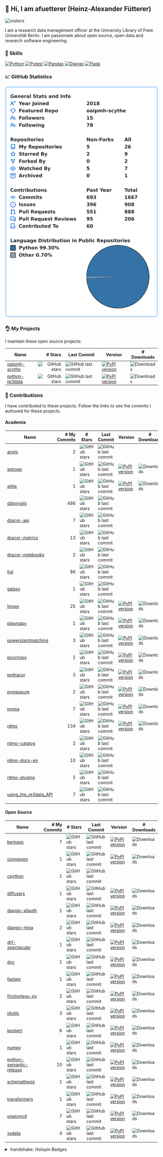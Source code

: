## :wave: Hi, I am afuetterer (Heinz-Alexander Fütterer)

![visitors](https://komarev.com/ghpvc/?username=afuetterer)

I am a research data management officer at the University Library of Freie Universität Berlin. I am passionate about open source, open data and research software engineering.

### :wrench: Skills

[![Python][python-badge]][python]
[![Pytest][pytest-badge]][pytest]
[![Pandas][pandas-badge]][pandas]
[![Django][django-badge]][django]
[![Flask][flask-badge]][flask]

### :chart_with_upwards_trend: GitHub Statistics

![statistics](/images/statistics.svg)

### :ok_hand: My Projects

I maintain these open source projects:

| Name  | # Stars | Last Commit | Version | # Downloads |
| ----  | ------: | ----------- | ------- | ----------- |
| [oaipmh-scythe](https://github.com/afuetterer/oaipmh-scythe) | ![GitHub stars](https://img.shields.io/github/stars/afuetterer/oaipmh-scythe) | ![GitHub last commit](https://img.shields.io/github/last-commit/afuetterer/oaipmh-scythe) | [![PyPI version](https://img.shields.io/pypi/v/oaipmh-scythe)](https://pypi.org/project/oaipmh-scythe/) | ![Downloads](https://img.shields.io/pypi/dm/oaipmh-scythe) |
| [python-re3data](https://github.com/afuetterer/python-re3data) | ![GitHub stars](https://img.shields.io/github/stars/afuetterer/python-re3data) | ![GitHub last commit](https://img.shields.io/github/last-commit/afuetterer/python-re3data) | [![PyPI version](https://img.shields.io/pypi/v/python-re3data)](https://pypi.org/project/python-re3data/) | ![Downloads](https://img.shields.io/pypi/dm/python-re3data) |

### :handshake: Contributions

I have contributed to these projects. Follow the links to see the commits I authored for these projects.

<!-- adapted from https://github.com/cjolowicz/cjolowicz/blob/main/README.md -->
<!-- run "cog -r README.md" >
<!-- [[[cog

import requests

def get_commit_counts(repo: str, contributor: str, verbose: bool = False) -> int:
    commit_count = 0
    url = f"https://api.github.com/repos/{repo}/commits"
    params = {"author": contributor, "per_page": 100}

    with requests.Session() as session:
        while True:
            response = session.get(url, params=params)
            print(repo, response)
            if response.status_code == 200:
                commits = response.json()
                for commit in commits:
                    message = commit["commit"]["message"]
                    # do not count merge commits
                    if not message.startswith("Merge pull request"):
                        if verbose:
                            print(f"{commit_count}: {message}\n")
                        commit_count += 1
                if len(commits) < 100:
                    break
                if "next" in response.links:
                    url = response.links["next"]["url"]
                else:
                    break
            else:
                print(f"Failed to fetch data: {response.status_code} - {response.text}")
                break
    return commit_count

HEADER = "| Name  | # My Commits | # Stars | Last Commit | Version | # Downloads |\n| ----  | -------: | ---------- | ----------- | ------- | ----------- |"

academic_repos = [
    "astropy/astropy",
    "rdmorganiser/rdmo",
    "rdmorganiser/rdmo-catalog",
    "rdmorganiser/rdmo-docs-en",
    "rdmorganiser/rdmo-plugins",
    "pangaea-data-publisher/fuji",
    "ddionrails/ddionrails",
    "galaxyproject/galaxy",
    "re3data/using_the_re3data_API",
    "dracor-org/dracor-api",
    "dracor-org/dracor-metrics",
    "dracor-org/dracor-notebooks",
    "dracor-org/pydracor",
    "merenlab/anvio",
    "psychopy/psychopy",
    "plasmapy/plasmapy",
    "pymeasure/pymeasure",
    "pypsa/powerplantmatching",
    "pypsa/pypsa",
    "pypsa/linopy",
    "pypsa/atlite",
    "openenergyplatform/oeplatform",
    "theislab/cellrank",
]

oss_repos = [
    "python-semantic-release/python-semantic-release",
    "python/cpython",
    "tfranzel/drf-spectacular",
    "pennersr/django-allauth",
    "tiangolo/fastapi",
    "inveniosoftware/idutils",
    "iterative/dvc",
    "spec-first/connexion",
    "schemathesis/schemathesis",
    "huggingface/diffusers",
    "huggingface/transformers",
    "numpy/numpy",
    "frictionlessdata/frictionless-py",
    "tefra/xsdata",
    "vitalik/django-ninja",
    "provinzkraut/unasyncd",
    "maartengr/bertopic",
    "maartengr/keybert",
]

not_on_pypi = {
    "pangaea-data-publisher/fuji",
    "python/cpython",
    "ddionrails/ddionrails",
    "dracor-org/dracor-api",
    "dracor-org/dracor-frontend",
    "dracor-org/dracor-fuseki",
    "dracor-org/dracor-metrics",
    "dracor-org/dracor-notebooks",  
    "rdmorganiser/rdmo-catalog",
    "rdmorganiser/rdmo-docs-en",
    "rdmorganiser/rdmo-plugins",
    "galaxyproject/galaxy",
    "re3data/using_the_re3data_API",
    "merenlab/anvio",
    "gtonkinhill/panaroo",
    "nickjcroucher/gubbins",
    "openenergyplatform/oeplatform",
}

academic_repos = sorted(academic_repos, key=lambda x: x.split("/")[1])
oss_repos = sorted(oss_repos, key=lambda x: x.split("/")[1])

def print_repo_table(repos):
    cog.outl(HEADER)
    for repo in repos:
        org, package = repo.split("/")
        github_url = f"https://github.com/{org}/{package}/commits?author=afuetterer"
        github = f"[{package}]({github_url})"

        if package == "frictionless-py":
            package = "frictionless"

        pypi_url = f"https://pypi.org/project/{package}/"
        pypi_version_url = f"https://img.shields.io/pypi/v/{package}"
        last_commit_url = f"https://img.shields.io/github/last-commit/{repo}"
        stars_url = f"https://img.shields.io/github/stars/{repo}"
        downloads_url = f"https://img.shields.io/pypi/dm/{package}"
        pypi =f"[![PyPI version]({pypi_version_url})]({pypi_url})"
        last_commit = f"![GitHub last commit]({last_commit_url})"
        stars = f"![GitHub stars]({stars_url})"
        downloads = f"![Downloads]({downloads_url})"

        my_commits = get_commit_counts(repo, "afuetterer")

        if repo in not_on_pypi:
            entry = f"| {github} | {my_commits} | {stars} | {last_commit} | | |"
        else:
            entry = f"| {github} | {my_commits} | {stars} | {last_commit} | {pypi} | {downloads} |"
        cog.outl(entry)
cog.outl("#### Academia")
print_repo_table(academic_repos)
cog.outl("#### Open Source")
print_repo_table(oss_repos)

]]] -->
#### Academia
| Name  | # My Commits | # Stars | Last Commit | Version | # Downloads |
| ----  | -------: | ---------- | ----------- | ------- | ----------- |
| [anvio](https://github.com/merenlab/anvio/commits?author=afuetterer) | 2 | ![GitHub stars](https://img.shields.io/github/stars/merenlab/anvio) | ![GitHub last commit](https://img.shields.io/github/last-commit/merenlab/anvio) | | |
| [astropy](https://github.com/astropy/astropy/commits?author=afuetterer) | 1 | ![GitHub stars](https://img.shields.io/github/stars/astropy/astropy) | ![GitHub last commit](https://img.shields.io/github/last-commit/astropy/astropy) | [![PyPI version](https://img.shields.io/pypi/v/astropy)](https://pypi.org/project/astropy/) | ![Downloads](https://img.shields.io/pypi/dm/astropy) |
| [atlite](https://github.com/pypsa/atlite/commits?author=afuetterer) | 1 | ![GitHub stars](https://img.shields.io/github/stars/pypsa/atlite) | ![GitHub last commit](https://img.shields.io/github/last-commit/pypsa/atlite) | [![PyPI version](https://img.shields.io/pypi/v/atlite)](https://pypi.org/project/atlite/) | ![Downloads](https://img.shields.io/pypi/dm/atlite) |
| [ddionrails](https://github.com/ddionrails/ddionrails/commits?author=afuetterer) | 486 | ![GitHub stars](https://img.shields.io/github/stars/ddionrails/ddionrails) | ![GitHub last commit](https://img.shields.io/github/last-commit/ddionrails/ddionrails) | | |
| [dracor-api](https://github.com/dracor-org/dracor-api/commits?author=afuetterer) | 7 | ![GitHub stars](https://img.shields.io/github/stars/dracor-org/dracor-api) | ![GitHub last commit](https://img.shields.io/github/last-commit/dracor-org/dracor-api) | | |
| [dracor-metrics](https://github.com/dracor-org/dracor-metrics/commits?author=afuetterer) | 13 | ![GitHub stars](https://img.shields.io/github/stars/dracor-org/dracor-metrics) | ![GitHub last commit](https://img.shields.io/github/last-commit/dracor-org/dracor-metrics) | | |
| [dracor-notebooks](https://github.com/dracor-org/dracor-notebooks/commits?author=afuetterer) | 2 | ![GitHub stars](https://img.shields.io/github/stars/dracor-org/dracor-notebooks) | ![GitHub last commit](https://img.shields.io/github/last-commit/dracor-org/dracor-notebooks) | | |
| [fuji](https://github.com/pangaea-data-publisher/fuji/commits?author=afuetterer) | 86 | ![GitHub stars](https://img.shields.io/github/stars/pangaea-data-publisher/fuji) | ![GitHub last commit](https://img.shields.io/github/last-commit/pangaea-data-publisher/fuji) | | |
| [galaxy](https://github.com/galaxyproject/galaxy/commits?author=afuetterer) | 1 | ![GitHub stars](https://img.shields.io/github/stars/galaxyproject/galaxy) | ![GitHub last commit](https://img.shields.io/github/last-commit/galaxyproject/galaxy) | | |
| [linopy](https://github.com/pypsa/linopy/commits?author=afuetterer) | 25 | ![GitHub stars](https://img.shields.io/github/stars/pypsa/linopy) | ![GitHub last commit](https://img.shields.io/github/last-commit/pypsa/linopy) | [![PyPI version](https://img.shields.io/pypi/v/linopy)](https://pypi.org/project/linopy/) | ![Downloads](https://img.shields.io/pypi/dm/linopy) |
| [plasmapy](https://github.com/plasmapy/plasmapy/commits?author=afuetterer) | 1 | ![GitHub stars](https://img.shields.io/github/stars/plasmapy/plasmapy) | ![GitHub last commit](https://img.shields.io/github/last-commit/plasmapy/plasmapy) | [![PyPI version](https://img.shields.io/pypi/v/plasmapy)](https://pypi.org/project/plasmapy/) | ![Downloads](https://img.shields.io/pypi/dm/plasmapy) |
| [powerplantmatching](https://github.com/pypsa/powerplantmatching/commits?author=afuetterer) | 3 | ![GitHub stars](https://img.shields.io/github/stars/pypsa/powerplantmatching) | ![GitHub last commit](https://img.shields.io/github/last-commit/pypsa/powerplantmatching) | [![PyPI version](https://img.shields.io/pypi/v/powerplantmatching)](https://pypi.org/project/powerplantmatching/) | ![Downloads](https://img.shields.io/pypi/dm/powerplantmatching) |
| [psychopy](https://github.com/psychopy/psychopy/commits?author=afuetterer) | 1 | ![GitHub stars](https://img.shields.io/github/stars/psychopy/psychopy) | ![GitHub last commit](https://img.shields.io/github/last-commit/psychopy/psychopy) | [![PyPI version](https://img.shields.io/pypi/v/psychopy)](https://pypi.org/project/psychopy/) | ![Downloads](https://img.shields.io/pypi/dm/psychopy) |
| [pydracor](https://github.com/dracor-org/pydracor/commits?author=afuetterer) | 3 | ![GitHub stars](https://img.shields.io/github/stars/dracor-org/pydracor) | ![GitHub last commit](https://img.shields.io/github/last-commit/dracor-org/pydracor) | [![PyPI version](https://img.shields.io/pypi/v/pydracor)](https://pypi.org/project/pydracor/) | ![Downloads](https://img.shields.io/pypi/dm/pydracor) |
| [pymeasure](https://github.com/pymeasure/pymeasure/commits?author=afuetterer) | 2 | ![GitHub stars](https://img.shields.io/github/stars/pymeasure/pymeasure) | ![GitHub last commit](https://img.shields.io/github/last-commit/pymeasure/pymeasure) | [![PyPI version](https://img.shields.io/pypi/v/pymeasure)](https://pypi.org/project/pymeasure/) | ![Downloads](https://img.shields.io/pypi/dm/pymeasure) |
| [pypsa](https://github.com/pypsa/pypsa/commits?author=afuetterer) | 7 | ![GitHub stars](https://img.shields.io/github/stars/pypsa/pypsa) | ![GitHub last commit](https://img.shields.io/github/last-commit/pypsa/pypsa) | [![PyPI version](https://img.shields.io/pypi/v/pypsa)](https://pypi.org/project/pypsa/) | ![Downloads](https://img.shields.io/pypi/dm/pypsa) |
| [rdmo](https://github.com/rdmorganiser/rdmo/commits?author=afuetterer) | 134 | ![GitHub stars](https://img.shields.io/github/stars/rdmorganiser/rdmo) | ![GitHub last commit](https://img.shields.io/github/last-commit/rdmorganiser/rdmo) | [![PyPI version](https://img.shields.io/pypi/v/rdmo)](https://pypi.org/project/rdmo/) | ![Downloads](https://img.shields.io/pypi/dm/rdmo) |
| [rdmo-catalog](https://github.com/rdmorganiser/rdmo-catalog/commits?author=afuetterer) | 2 | ![GitHub stars](https://img.shields.io/github/stars/rdmorganiser/rdmo-catalog) | ![GitHub last commit](https://img.shields.io/github/last-commit/rdmorganiser/rdmo-catalog) | | |
| [rdmo-docs-en](https://github.com/rdmorganiser/rdmo-docs-en/commits?author=afuetterer) | 10 | ![GitHub stars](https://img.shields.io/github/stars/rdmorganiser/rdmo-docs-en) | ![GitHub last commit](https://img.shields.io/github/last-commit/rdmorganiser/rdmo-docs-en) | | |
| [rdmo-plugins](https://github.com/rdmorganiser/rdmo-plugins/commits?author=afuetterer) | 5 | ![GitHub stars](https://img.shields.io/github/stars/rdmorganiser/rdmo-plugins) | ![GitHub last commit](https://img.shields.io/github/last-commit/rdmorganiser/rdmo-plugins) | | |
| [using_the_re3data_API](https://github.com/re3data/using_the_re3data_API/commits?author=afuetterer) | 7 | ![GitHub stars](https://img.shields.io/github/stars/re3data/using_the_re3data_API) | ![GitHub last commit](https://img.shields.io/github/last-commit/re3data/using_the_re3data_API) | | |
#### Open Source
| Name  | # My Commits | # Stars | Last Commit | Version | # Downloads |
| ----  | -------: | ---------- | ----------- | ------- | ----------- |
| [bertopic](https://github.com/maartengr/bertopic/commits?author=afuetterer) | 7 | ![GitHub stars](https://img.shields.io/github/stars/maartengr/bertopic) | ![GitHub last commit](https://img.shields.io/github/last-commit/maartengr/bertopic) | [![PyPI version](https://img.shields.io/pypi/v/bertopic)](https://pypi.org/project/bertopic/) | ![Downloads](https://img.shields.io/pypi/dm/bertopic) |
| [connexion](https://github.com/spec-first/connexion/commits?author=afuetterer) | 1 | ![GitHub stars](https://img.shields.io/github/stars/spec-first/connexion) | ![GitHub last commit](https://img.shields.io/github/last-commit/spec-first/connexion) | [![PyPI version](https://img.shields.io/pypi/v/connexion)](https://pypi.org/project/connexion/) | ![Downloads](https://img.shields.io/pypi/dm/connexion) |
| [cpython](https://github.com/python/cpython/commits?author=afuetterer) | 1 | ![GitHub stars](https://img.shields.io/github/stars/python/cpython) | ![GitHub last commit](https://img.shields.io/github/last-commit/python/cpython) | | |
| [diffusers](https://github.com/huggingface/diffusers/commits?author=afuetterer) | 1 | ![GitHub stars](https://img.shields.io/github/stars/huggingface/diffusers) | ![GitHub last commit](https://img.shields.io/github/last-commit/huggingface/diffusers) | [![PyPI version](https://img.shields.io/pypi/v/diffusers)](https://pypi.org/project/diffusers/) | ![Downloads](https://img.shields.io/pypi/dm/diffusers) |
| [django-allauth](https://github.com/pennersr/django-allauth/commits?author=afuetterer) | 1 | ![GitHub stars](https://img.shields.io/github/stars/pennersr/django-allauth) | ![GitHub last commit](https://img.shields.io/github/last-commit/pennersr/django-allauth) | [![PyPI version](https://img.shields.io/pypi/v/django-allauth)](https://pypi.org/project/django-allauth/) | ![Downloads](https://img.shields.io/pypi/dm/django-allauth) |
| [django-ninja](https://github.com/vitalik/django-ninja/commits?author=afuetterer) | 2 | ![GitHub stars](https://img.shields.io/github/stars/vitalik/django-ninja) | ![GitHub last commit](https://img.shields.io/github/last-commit/vitalik/django-ninja) | [![PyPI version](https://img.shields.io/pypi/v/django-ninja)](https://pypi.org/project/django-ninja/) | ![Downloads](https://img.shields.io/pypi/dm/django-ninja) |
| [drf-spectacular](https://github.com/tfranzel/drf-spectacular/commits?author=afuetterer) | 1 | ![GitHub stars](https://img.shields.io/github/stars/tfranzel/drf-spectacular) | ![GitHub last commit](https://img.shields.io/github/last-commit/tfranzel/drf-spectacular) | [![PyPI version](https://img.shields.io/pypi/v/drf-spectacular)](https://pypi.org/project/drf-spectacular/) | ![Downloads](https://img.shields.io/pypi/dm/drf-spectacular) |
| [dvc](https://github.com/iterative/dvc/commits?author=afuetterer) | 1 | ![GitHub stars](https://img.shields.io/github/stars/iterative/dvc) | ![GitHub last commit](https://img.shields.io/github/last-commit/iterative/dvc) | [![PyPI version](https://img.shields.io/pypi/v/dvc)](https://pypi.org/project/dvc/) | ![Downloads](https://img.shields.io/pypi/dm/dvc) |
| [fastapi](https://github.com/tiangolo/fastapi/commits?author=afuetterer) | 1 | ![GitHub stars](https://img.shields.io/github/stars/tiangolo/fastapi) | ![GitHub last commit](https://img.shields.io/github/last-commit/tiangolo/fastapi) | [![PyPI version](https://img.shields.io/pypi/v/fastapi)](https://pypi.org/project/fastapi/) | ![Downloads](https://img.shields.io/pypi/dm/fastapi) |
| [frictionless-py](https://github.com/frictionlessdata/frictionless-py/commits?author=afuetterer) | 2 | ![GitHub stars](https://img.shields.io/github/stars/frictionlessdata/frictionless-py) | ![GitHub last commit](https://img.shields.io/github/last-commit/frictionlessdata/frictionless-py) | [![PyPI version](https://img.shields.io/pypi/v/frictionless)](https://pypi.org/project/frictionless/) | ![Downloads](https://img.shields.io/pypi/dm/frictionless) |
| [idutils](https://github.com/inveniosoftware/idutils/commits?author=afuetterer) | 3 | ![GitHub stars](https://img.shields.io/github/stars/inveniosoftware/idutils) | ![GitHub last commit](https://img.shields.io/github/last-commit/inveniosoftware/idutils) | [![PyPI version](https://img.shields.io/pypi/v/idutils)](https://pypi.org/project/idutils/) | ![Downloads](https://img.shields.io/pypi/dm/idutils) |
| [keybert](https://github.com/maartengr/keybert/commits?author=afuetterer) | 6 | ![GitHub stars](https://img.shields.io/github/stars/maartengr/keybert) | ![GitHub last commit](https://img.shields.io/github/last-commit/maartengr/keybert) | [![PyPI version](https://img.shields.io/pypi/v/keybert)](https://pypi.org/project/keybert/) | ![Downloads](https://img.shields.io/pypi/dm/keybert) |
| [numpy](https://github.com/numpy/numpy/commits?author=afuetterer) | 1 | ![GitHub stars](https://img.shields.io/github/stars/numpy/numpy) | ![GitHub last commit](https://img.shields.io/github/last-commit/numpy/numpy) | [![PyPI version](https://img.shields.io/pypi/v/numpy)](https://pypi.org/project/numpy/) | ![Downloads](https://img.shields.io/pypi/dm/numpy) |
| [python-semantic-release](https://github.com/python-semantic-release/python-semantic-release/commits?author=afuetterer) | 10 | ![GitHub stars](https://img.shields.io/github/stars/python-semantic-release/python-semantic-release) | ![GitHub last commit](https://img.shields.io/github/last-commit/python-semantic-release/python-semantic-release) | [![PyPI version](https://img.shields.io/pypi/v/python-semantic-release)](https://pypi.org/project/python-semantic-release/) | ![Downloads](https://img.shields.io/pypi/dm/python-semantic-release) |
| [schemathesis](https://github.com/schemathesis/schemathesis/commits?author=afuetterer) | 1 | ![GitHub stars](https://img.shields.io/github/stars/schemathesis/schemathesis) | ![GitHub last commit](https://img.shields.io/github/last-commit/schemathesis/schemathesis) | [![PyPI version](https://img.shields.io/pypi/v/schemathesis)](https://pypi.org/project/schemathesis/) | ![Downloads](https://img.shields.io/pypi/dm/schemathesis) |
| [transformers](https://github.com/huggingface/transformers/commits?author=afuetterer) | 1 | ![GitHub stars](https://img.shields.io/github/stars/huggingface/transformers) | ![GitHub last commit](https://img.shields.io/github/last-commit/huggingface/transformers) | [![PyPI version](https://img.shields.io/pypi/v/transformers)](https://pypi.org/project/transformers/) | ![Downloads](https://img.shields.io/pypi/dm/transformers) |
| [unasyncd](https://github.com/provinzkraut/unasyncd/commits?author=afuetterer) | 7 | ![GitHub stars](https://img.shields.io/github/stars/provinzkraut/unasyncd) | ![GitHub last commit](https://img.shields.io/github/last-commit/provinzkraut/unasyncd) | [![PyPI version](https://img.shields.io/pypi/v/unasyncd)](https://pypi.org/project/unasyncd/) | ![Downloads](https://img.shields.io/pypi/dm/unasyncd) |
| [xsdata](https://github.com/tefra/xsdata/commits?author=afuetterer) | 4 | ![GitHub stars](https://img.shields.io/github/stars/tefra/xsdata) | ![GitHub last commit](https://img.shields.io/github/last-commit/tefra/xsdata) | [![PyPI version](https://img.shields.io/pypi/v/xsdata)](https://pypi.org/project/xsdata/) | ![Downloads](https://img.shields.io/pypi/dm/xsdata) |
<!-- [[[end]]] -->

<details>
<summary>:handshake: Holopin Badges</summary>

### :handshake: Holopin Badges
[![An image of @afuetterer's Holopin badges, which is a link to view their full Holopin profile](https://holopin.me/afuetterer)](https://holopin.io/@afuetterer)
</details>

<!-- Refs -->

[python]: https://www.python.org
[python-badge]: https://img.shields.io/badge/python-3670A0?style=for-the-badge&logo=python&logoColor=white
[pytest]: https://docs.pytest.org
[pytest-badge]: https://img.shields.io/badge/Pytest-0A9EDC.svg?style=for-the-badge&logo=Pytest&logoColor=white
[pandas]: https://pandas.pydata.org
[pandas-badge]: https://img.shields.io/badge/pandas-%23150458.svg?style=for-the-badge&logo=pandas&logoColor=white
[django]: https://www.djangoproject.com
[django-badge]: https://img.shields.io/badge/django-%23092E20.svg?style=for-the-badge&logo=django&logoColor=white
[flask]: https://flask.palletsprojects.com
[flask-badge]: https://img.shields.io/badge/Flask-000000?style=for-the-badge&logo=flask&logoColor=white
